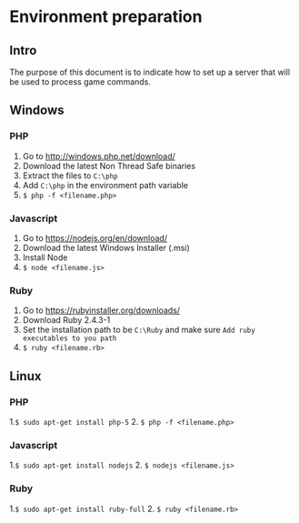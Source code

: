 # Environment preparation

## Intro
The purpose of this document is to indicate how to set up a server that will be used to process game commands.

## Windows
### PHP
1. Go to http://windows.php.net/download/
2. Download the latest Non Thread Safe binaries
3. Extract the files to ```C:\php```
4. Add ```C:\php``` in the environment path variable
5. ```$ php -f <filename.php>```

### Javascript
1. Go to https://nodejs.org/en/download/
2. Download the latest Windows Installer (.msi)
3. Install Node
4. ```$ node <filename.js>```

### Ruby
1. Go to https://rubyinstaller.org/downloads/
2. Download Ruby 2.4.3-1
3. Set the installation path to be ```C:\Ruby``` and make sure ```Add ruby executables to you path```
4. ```$ ruby <filename.rb>```

## Linux
### PHP
1.```$ sudo apt-get install php-5```
2. ```$ php -f <filename.php>```

### Javascript
1.```$ sudo apt-get install nodejs```
2. ```$ nodejs <filename.js>```

### Ruby
1.```$ sudo apt-get install ruby-full```
2. ```$ ruby <filename.rb>```
